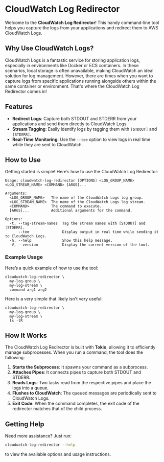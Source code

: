 # CloudWatch Log Redirector

Welcome to the **CloudWatch Log Redirector**! This handy command-line tool helps you capture the logs from your applications and redirect them to AWS CloudWatch Logs.

## Why Use CloudWatch Logs?

CloudWatch Logs is a fantastic service for storing application logs, especially in environments like Docker or ECS containers. In these scenarios, local storage is often unavailable, making CloudWatch an ideal solution for log management. However, there are times when you want to capture logs from specific applications running alongside others within the same container or environment. That's where the CloudWatch Log Redirector comes in!

## Features

- **Redirect Logs**: Capture both STDOUT and STDERR from your applications and send them directly to CloudWatch Logs.
- **Stream Tagging**: Easily identify logs by tagging them with `[STDOUT]` and `[STDERR]`.
- **Real-Time Monitoring**: Use the `--tee` option to view logs in real time while they are sent to CloudWatch.

## How to Use

Getting started is simple! Here’s how to use the CloudWatch Log Redirector:

```
Usage: cloudwatch-log-redirector [OPTIONS] <LOG_GROUP_NAME> <LOG_STREAM_NAME> <COMMAND> [ARGS]...

Arguments:
  <LOG_GROUP_NAME>   The name of the CloudWatch Logs log group.
  <LOG_STREAM_NAME>  The name of the CloudWatch Logs log stream.
  <COMMAND>          The command to execute.
  [ARGS]...          Additional arguments for the command.

Options:
  -t, --tag-stream-names  Tag the stream names with [STDOUT] and [STDERR].
      --tee               Display output in real time while sending it to CloudWatch Logs.
  -h, --help              Show this help message.
  -V, --version           Display the current version of the tool.
```

### Example Usage

Here’s a quick example of how to use the tool:

```
cloudwatch-log-redirector \
  my-log-group \
  my-log-stream \
  command arg1 arg2
```

Here is a very simple that likely isn't very useful.

```
cloudwatch-log-redirector \
  my-log-group \
  my-log-stream \
  ls -lR
```

## How It Works

The CloudWatch Log Redirector is built with **Tokio**, allowing it to efficiently manage subprocesses. When you run a command, the tool does the following:

1. **Starts the Subprocess**: It spawns your command as a subprocess.
2. **Attaches Pipes**: It connects pipes to capture both STDOUT and STDERR.
3. **Reads Logs**: Two tasks read from the respective pipes and place the logs into a queue.
4. **Flushes to CloudWatch**: The queued messages are periodically sent to CloudWatch Logs.
5. **Exit Code**: When the command completes, the exit code of the redirector matches that of the child process.

## Getting Help

Need more assistance? Just run:

```bash
cloudwatch-log-redirector --help
```

to view the available options and usage instructions.

